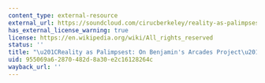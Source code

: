 ```yaml
---
content_type: external-resource
external_url: https://soundcloud.com/cirucberkeley/reality-as-palimpsest-on-benjamins-arcades-project-howard-eiland-4152010
has_external_license_warning: true
license: https://en.wikipedia.org/wiki/All_rights_reserved
status: ''
title: "\u201CReality as Palimpsest: On Benjamin's Arcades Project\u201D"
uid: 955069a6-2870-482d-8a30-e2c16128264c
wayback_url: ''
---
```

